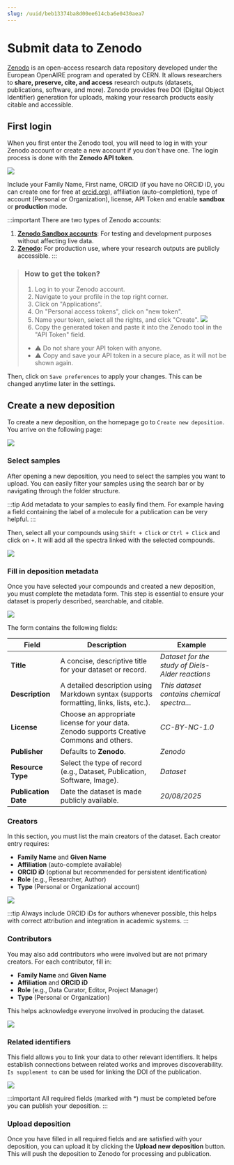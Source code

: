 ```yaml
---
slug: /uuid/beb13374ba8d00ee614cba6e0430aea7
---
```


# Submit data to Zenodo

[Zenodo](https://zenodo.org/) is an open-access research data repository developed under the European OpenAIRE program and operated by CERN. It allows researchers to **share, preserve, cite, and access** research outputs (datasets, publications, software, and more). Zenodo provides free DOI (Digital Object Identifier) generation for uploads, making your research products easily citable and accessible.

## First login

When you first enter the Zenodo tool, you will need to log in with your Zenodo account or create a new account if you don't have one. The login process is done with the **Zenodo API token**.

![](zenodo_first_page.png)

Include your Family Name, First name, ORCID (if you have no ORCID iD, you can create one for free at [orcid.org](https://orcid.org/)), affiliation (auto-completion), type of account (Personal or Organization), license, API Token and enable **sandbox** or **production** mode.

:::important
There are two types of Zenodo accounts:
1. [**Zenodo Sandbox accounts**](https://sandbox.zenodo.org/): For testing and development purposes without affecting live data.
2. [**Zenodo**](https://zenodo.org/): For production use, where your research outputs are publicly accessible.
:::


> ### How to get the token?
> 1. Log in to your Zenodo account.
> 2. Navigate to your profile in the top right corner.
> 3. Click on "Applications".
> 4. On "Personal access tokens", click on "new token".
> 5. Name your token, select all the rights, and click "Create".
> ![](new_token.png)
> 6. Copy the generated token and paste it into the Zenodo tool in the "API Token" field.
> - ⚠️ Do not share your API token with anyone.
> - ⚠️ Copy and save your API token in a secure place, as it will not be shown again.

Then, click on `Save preferences` to apply your changes. This can be changed anytime later in the settings.

## Create a new deposition

To create a new deposition, on the homepage go to `Create new deposition`. You arrive on the following page:

![](new_deposition.png)

### Select samples

After opening a new deposition, you need to select the samples you want to upload. You can easily filter your samples using the search bar or by navigating through the folder structure.

:::tip
Add metadata to your samples to easily find them. For example having a field containing the label of a molecule for a publication can be very helpful.
:::


Then, select all your compounds using `Shift + Click` or `Ctrl + Click` and click on `+`. It will add all the spectra linked with the selected compounds.

![](add_compounds.gif)

### Fill in deposition metadata

Once you have selected your compounds and created a new deposition, you must complete the metadata form. This step is essential to ensure your dataset is properly described, searchable, and citable.

![](metadata_form.png)

The form contains the following fields:

| Field              | Description                                                                                  | Example                                  |
|--------------------|----------------------------------------------------------------------------------------------|------------------------------------------|
| **Title**          | A concise, descriptive title for your dataset or record.                                     | *Dataset for the study of Diels-Alder reactions*                   |
| **Description**    | A detailed description using Markdown syntax (supports formatting, links, lists, etc.).      | *This dataset contains chemical spectra…* |
| **License**        | Choose an appropriate license for your data. Zenodo supports Creative Commons and others.    | *CC-BY-NC-1.0*                           |
| **Publisher**      | Defaults to **Zenodo**.                                                                      | *Zenodo*                                 |
| **Resource Type**  | Select the type of record (e.g., Dataset, Publication, Software, Image).                     | *Dataset*                                |
| **Publication Date** | Date the dataset is made publicly available.                                               | *20/08/2025*                             |


### Creators

In this section, you must list the main creators of the dataset. Each creator entry requires:

- **Family Name** and **Given Name**
- **Affiliation** (auto-complete available)
- **ORCID iD** (optional but recommended for persistent identification)
- **Role** (e.g., Researcher, Author)
- **Type** (Personal or Organizational account)

![](creator_form.png)

:::tip
Always include ORCID iDs for authors whenever possible, this helps with correct attribution and integration in academic systems.
:::


### Contributors

You may also add contributors who were involved but are not primary creators. For each contributor, fill in:

- **Family Name** and **Given Name**
- **Affiliation** and **ORCID iD**
- **Role** (e.g., Data Curator, Editor, Project Manager)
- **Type** (Personal or Organization)

This helps acknowledge everyone involved in producing the dataset.

![](creator_form.png)

### Related identifiers

This field allows you to link your data to other relevant identifiers. It helps establish connections between related works and improves discoverability. `Is supplement to` can be used for linking the DOI of the publication.

![](supplement_to.png)

:::important
All required fields (marked with *) must be completed before you can publish your deposition.
:::


### Upload deposition

Once you have filled in all required fields and are satisfied with your deposition, you can upload it by clicking the **Upload new deposition** button. This will push the deposition to Zenodo for processing and publication.
